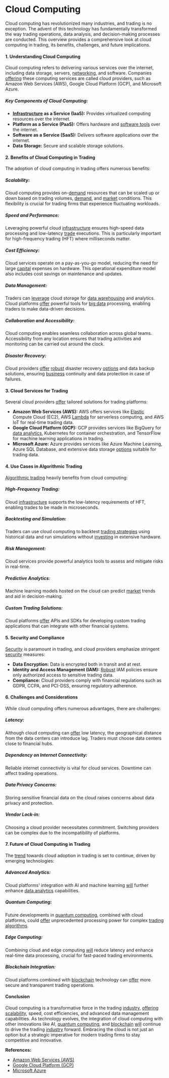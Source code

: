 # Cloud Computing

Cloud computing has revolutionized many industries, and trading is no exception. The advent of this technology has fundamentally transformed the way trading operations, data analysis, and decision-making processes are conducted. This overview provides a comprehensive look at cloud computing in trading, its benefits, challenges, and future implications.

#### 1. Understanding Cloud Computing

Cloud computing refers to delivering various services over the internet, including data storage, servers, [networking](../n/networking.md), and software. Companies [offering](../o/offering.md) these computing services are called cloud providers, such as Amazon Web Services (AWS), Google Cloud Platform (GCP), and Microsoft Azure.

##### Key Components of Cloud Computing:

- **[Infrastructure](../i/infrastructure.md) as a Service (IaaS):** Provides virtualized computing resources over the internet.
- **Platform as a Service (PaaS):** Offers hardware and [software tools](../s/software_tools_for_trading.md) over the internet.
- **Software as a Service (SaaS):** Delivers software applications over the internet.
- **Data Storage:** Secure and scalable storage solutions.

#### 2. Benefits of Cloud Computing in Trading

The adoption of cloud computing in trading offers numerous benefits:

##### Scalability:
Cloud computing provides on-[demand](../d/demand.md) resources that can be scaled up or down based on trading volumes, [demand](../d/demand.md), and [market](../m/market.md) conditions. This flexibility is crucial for trading firms that experience fluctuating workloads.

##### Speed and Performance:
Leveraging powerful cloud [infrastructure](../i/infrastructure.md) ensures high-speed data processing and low-latency [trade](../t/trade.md) executions. This is particularly important for high-frequency trading (HFT) where milliseconds matter.

##### Cost Efficiency:
Cloud services operate on a pay-as-you-go model, reducing the need for large [capital](../c/capital.md) expenses on hardware. This operational expenditure model also includes cost savings on maintenance and updates.

##### Data Management:
Traders can [leverage](../l/leverage.md) cloud storage for [data warehousing](../d/data_warehousing_in_trading.md) and analytics. Cloud platforms [offer](../o/offer.md) powerful tools for [big data](../b/big_data_in_trading.md) processing, enabling traders to make data-driven decisions.

##### Collaboration and Accessibility:
Cloud computing enables seamless collaboration across global teams. Accessibility from any location ensures that trading activities and monitoring can be carried out around the clock.

##### Disaster Recovery:
Cloud providers [offer](../o/offer.md) [robust](../r/robust.md) disaster recovery [options](../o/options.md) and data backup solutions, ensuring [business](../b/business.md) continuity and data protection in case of failures.

#### 3. Cloud Services for Trading

Several cloud providers [offer](../o/offer.md) tailored solutions for trading platforms:

- **Amazon Web Services (AWS):** AWS offers services like [Elastic](../e/elastic.md) Compute Cloud (EC2), AWS [Lambda](../l/lambda.md) for serverless computing, and AWS IoT for real-time trading data.
- **Google Cloud Platform (GCP):** GCP provides services like BigQuery for [data analytics](../d/data_analytics.md), Kubernetes for container orchestration, and TensorFlow for machine learning applications in trading.
- **Microsoft Azure:** Azure provides services like Azure Machine Learning, Azure SQL Database, and extensive data storage [options](../o/options.md) suitable for trading data.

#### 4. Use Cases in Algorithmic Trading

[Algorithmic trading](../a/algorithmic_trading.md) heavily benefits from cloud computing:

##### High-Frequency Trading:
Cloud [infrastructure](../i/infrastructure.md) supports the low-latency requirements of HFT, enabling trades to be made in microseconds.

##### Backtesting and Simulation:
Traders can use cloud computing to backtest [trading strategies](../t/trading_strategies.md) using historical data and run simulations without [investing](../i/investing.md) in extensive hardware.

##### Risk Management:
Cloud services provide powerful analytics tools to assess and mitigate risks in real-time.

##### Predictive Analytics:
Machine learning models hosted on the cloud can predict [market](../m/market.md) trends and aid in decision-making.

##### Custom Trading Solutions:
Cloud platforms [offer](../o/offer.md) APIs and SDKs for developing custom trading applications that can integrate with other financial systems.

#### 5. Security and Compliance

[Security](../s/security.md) is paramount in trading, and cloud providers emphasize stringent [security](../s/security.md) measures:

- **Data Encryption:** Data is encrypted both in transit and at rest. 
- **Identity and Access Management (IAM):** [Robust](../r/robust.md) IAM policies ensure only authorized access to sensitive trading data.
- **Compliance:** Cloud providers comply with financial regulations such as GDPR, CCPA, and PCI-DSS, ensuring regulatory adherence.

#### 6. Challenges and Considerations

While cloud computing offers numerous advantages, there are challenges:

##### Latency:
Although cloud computing can [offer](../o/offer.md) low latency, the geographical distance from the data centers can introduce lag. Traders must choose data centers close to financial hubs.

##### Dependency on Internet Connectivity:
Reliable internet connectivity is vital for cloud services. Downtime can affect trading operations.

##### Data Privacy Concerns:
Storing sensitive financial data on the cloud raises concerns about data privacy and protection.

##### Vendor Lock-in:
Choosing a cloud provider necessitates commitment. Switching providers can be complex due to the incompatibility of platforms.

#### 7. Future of Cloud Computing in Trading

The [trend](../t/trend.md) towards cloud adoption in trading is set to continue, driven by emerging technologies:

##### Advanced Analytics:
Cloud platforms' integration with AI and machine learning [will](../w/will.md) further enhance [data analytics](../d/data_analytics.md) capabilities.

##### Quantum Computing:
Future developments in [quantum computing](../q/quantum_computing_in_trading.md), combined with cloud platforms, could [offer](../o/offer.md) unprecedented processing power for complex [trading algorithms](../t/trading_algorithms.md).

##### Edge Computing:
Combining cloud and edge computing [will](../w/will.md) reduce latency and enhance real-time data processing, crucial for fast-paced trading environments.

##### Blockchain Integration:
Cloud platforms combined with [blockchain](../b/blockchain_in_trading.md) technology can [offer](../o/offer.md) more secure and transparent trading operations.

#### Conclusion

Cloud computing is a transformative force in the trading [industry](../i/industry.md), [offering](../o/offering.md) [scalability](../s/scalability.md), speed, cost efficiencies, and advanced data management capabilities. As technology evolves, the integration of cloud computing with other innovations like AI, [quantum computing](../q/quantum_computing_in_trading.md), and [blockchain](../b/blockchain_in_trading.md) [will](../w/will.md) continue to drive the trading [industry](../i/industry.md) forward. Embracing the cloud is not just an option but a strategic imperative for modern trading firms to stay competitive and innovative.

**References:**
- [Amazon Web Services (AWS)](https://aws.amazon.com/financial-services/)
- [Google Cloud Platform (GCP)](https://cloud.google.com/solutions/financial-services)
- [Microsoft Azure](https://azure.microsoft.com/en-us/solutions/financial-services/)